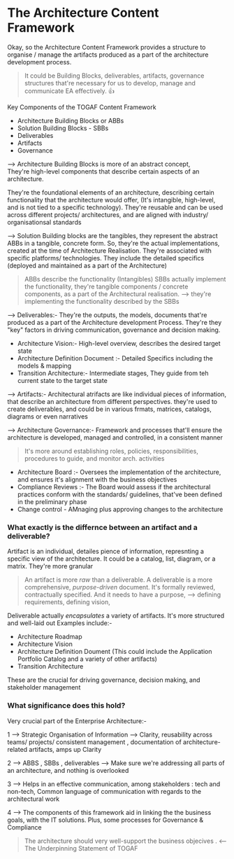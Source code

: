# The Architecture Content Framework

Okay, so the Architecture Content Framework provides a structure to organise / manage the artifacts produced as a part of the architecture development process. 

> It could be Building Blocks, deliverables, artifacts, governance structures that're necessary for us to develop, manage and communicate EA effectively. 👍

Key Components of the TOGAF Content Framework
- Architecture Building Blocks or ABBs
- Solution Building Blocks - SBBs
- Deliverables
- Artifacts
- Governance

--> Architecture Building Blocks is more of an abstract concept,     
They're high-level components that describe certain aspects of an architecture. 

They're the foundational elements of an architecture, describing certain functionality that the architecture would offer, (It's intangible, high-level, and is not tied to a specific technology). They're reusable and can be used across different projects/ architectures, and are aligned with industry/ organisationsal standards

--> Solution Building blocks are the tangibles, they represent the abstract ABBs in a tangible, concrete form. So, they're the actual implementations, created at the time of Architecture Realisation. 
They're associated with specific platforms/ technologies. They include the detailed specifics (deployed and maintained as a part of the Architecture)

> ABBs describe the functionality (Intangibles) SBBs actually implement the functionality, they're tangible components / concrete components, as a part of the Architectural realisation. --> they're implementing the functionality described by the SBBs

--> Deliverables:- They're the outputs, the models, documents that're produced as a part of the Architecture development Process. They're they "key" factors in driving communication, governance and decision making.
 - Architecture Vision:- High-level overview, describes the desired target state
 - Architecture Definition Document :- Detailed Specifics including the models & mapping
 - Transition Architecture:- Intermediate stages, They guide from teh current state to the target state

--> Artifacts:- Architectural atrifacts are like individual pieces of information, that describe an architecture from different perspectives.
they're used to create deliverables, and could be in various frmats, matrices, catalogs, diagrams or even narratives

--> Architecture Governance:- Framework and processes that'll ensure the architecture is developed, managed and controlled, in a consistent manner

> It's more around establishing roles, policies, responsibilities, procedures to guide, and monitor arch. activities

   - Architecture Board :- Oversees the implementation of the architecture, and ensures it's alignment with the business objectives
   - Compliance Reviews :- The Board would assess if the architectural practices conform with the standards/ guidelines, that've been defined in the preliminary phase
   - Change control - AMnaging plus approving changes to the architecture


### What exactly is the differnce between an artifact and a deliverable?

Artifact is an individual, detailes pience of information, represnting a specific view of the architecture. It could be a catalog, list, diagram, or a matrix.
They're more granular

> An artifact is more *raw* than a deliverable. A deliverable is a more comprehensive, *purpose-driven* document. It's formally reviewed, contractually specified. And it needs to have a purpose, --> defining requirements, defining vision, 

Deliverable actually *encapsulates* a variety of artifacts. It's more structured and well-laid out
Examples include:-
- Architecture Roadmap
- Architecture Vision
- Architecture Definition Doument (This could include the Application Portfolio Catalog and a variety of other artifacts)
- Transition Architecture

These are the crucial for driving governance, decision making, and stakeholder management

### What significance does this hold?

Very crucial part of the Enterprise Architecture:-

1 --> Strategic Organisation of Information --> Clarity, reusability across teams/ projects/ consistent management , documentation of architecture-related artifacts, amps up Clarity

2 --> ABBS , SBBs , deliverables --> Make sure we're addressing all parts of an architecture, and nothing is overlooked

3 --> Helps in an effective communication, among stakeholders : tech and non-tech, Common language of communication with regards to the architectural work

4 --> The components of this framework aid in linking the the business goals, with the IT solutions. Plus, some processes for Governance & Compliance


> The architecture should very well-support the business objecives . <-- The Underpinning Statement of TOGAF







